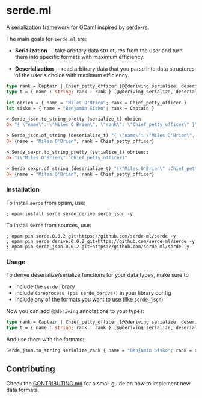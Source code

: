 # serde.ml

A serialization framework for OCaml inspired by
[serde-rs](https://github.com/serde-rs).

The main goals for `serde.ml` are:

* **Serialization** -- take arbitary data structures from the user and turn
  them into specific formats with maximum efficiency.

* **Deserialization** -- read arbitrary data that you parse into data
  structures of the user's choice with maximum efficiency.

```ocaml
type rank = Captain | Chief_petty_officer [@@deriving serialize, deserialize]
type t = { name : string; rank : rank } [@@deriving serialize, deserialize]

let obrien = { name = "Miles O'Brien"; rank = Chief_petty_officer }
let sisko = { name = "Benjamin Sisko"; rank = Captain }

> Serde_json.to_string_pretty (serialize_t) obrien
Ok "{ \"name\": \"Miles O'Brien\", \"rank\": \"Chief_petty_officer\" }"

> Serde_json.of_string (deserialize_t) "{ \"name\": \"Miles O'Brien\", \"rank\": \"Chief_petty_officer\" }"
Ok {name = "Miles O'Brien"; rank = Chief_petty_officer}

> Serde_sexpr.to_string_pretty (serialize_t) obrien;;
Ok "(\"Miles O'Brien\" :Chief_petty_officer)"

> Serde_sexpr.of_string (deserialize_t) "(\"Miles O'Brien\" :Chief_petty_officer)";;
Ok {name = "Miles O'Brien"; rank = Chief_petty_officer}
```

### Installation

To install `serde` from opam, use:

```
; opam install serde serde_derive serde_json -y
```

To install `serde` from sources, use:

```
; opam pin serde.0.0.2 git+https://github.com/serde-ml/serde -y
; opam pin serde_derive.0.0.2 git+https://github.com/serde-ml/serde -y
; opam pin serde_json.0.0.2 git+https://github.com/serde-ml/serde -y
```

### Usage

To derive deserialize/serialize functions for your data types, make sure to

* include the `serde` library
* include `(preprocess (pps serde_derive))` in your library config
* include any of the formats you want to use (like `serde_json`)

Now you can add `@@deriving` annotations to your types:

```ocaml
type rank = Captain | Chief_petty_officer [@@deriving serialize, deserialize]
type t = { name : string; rank : rank } [@@deriving serialize, deserialize]
```

And use them with the formats:

```ocaml
Serde_json.to_string serialize_rank { name = "Benjamin Sisko"; rank = Captain }
```

## Contributing

Check the [CONTRIBUTING.md](./CONTRIBUTING.md) for a small guide on how to
implement new data formats.
